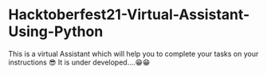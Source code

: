 # Hacktoberfest21-Virtual-Assistant-Using-Python
This is a virtual Assistant which will help you to complete your tasks on your instructions 😎
It is under developed....😁😁
